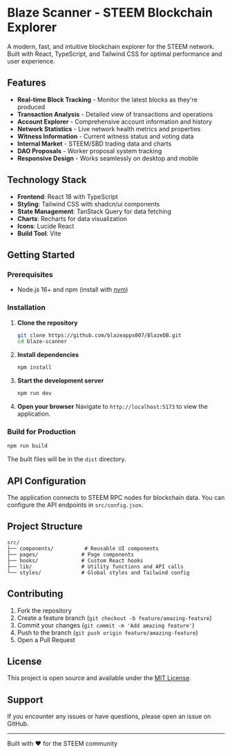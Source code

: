 
# Blaze Scanner - STEEM Blockchain Explorer

A modern, fast, and intuitive blockchain explorer for the STEEM network. Built with React, TypeScript, and Tailwind CSS for optimal performance and user experience.

## Features

- **Real-time Block Tracking** - Monitor the latest blocks as they're produced
- **Transaction Analysis** - Detailed view of transactions and operations
- **Account Explorer** - Comprehensive account information and history
- **Network Statistics** - Live network health metrics and properties
- **Witness Information** - Current witness status and voting data
- **Internal Market** - STEEM/SBD trading data and charts
- **DAO Proposals** - Worker proposal system tracking
- **Responsive Design** - Works seamlessly on desktop and mobile

## Technology Stack

- **Frontend**: React 18 with TypeScript
- **Styling**: Tailwind CSS with shadcn/ui components
- **State Management**: TanStack Query for data fetching
- **Charts**: Recharts for data visualization
- **Icons**: Lucide React
- **Build Tool**: Vite

## Getting Started

### Prerequisites

- Node.js 16+ and npm (install with [nvm](https://github.com/nvm-sh/nvm#installing-and-updating))

### Installation

1. **Clone the repository**
   ```bash
   git clone https://github.com/blazeapps007/BlazeDB.git
   cd blaze-scanner
   ```

2. **Install dependencies**
   ```bash
   npm install
   ```

3. **Start the development server**
   ```bash
   npm run dev
   ```

4. **Open your browser**
   Navigate to `http://localhost:5173` to view the application.

### Build for Production

```bash
npm run build
```

The built files will be in the `dist` directory.

## API Configuration

The application connects to STEEM RPC nodes for blockchain data. You can configure the API endpoints in `src/config.json`.

## Project Structure

```
src/
├── components/          # Reusable UI components
├── pages/              # Page components
├── hooks/              # Custom React hooks
├── lib/                # Utility functions and API calls
└── styles/             # Global styles and Tailwind config
```

## Contributing

1. Fork the repository
2. Create a feature branch (`git checkout -b feature/amazing-feature`)
3. Commit your changes (`git commit -m 'Add amazing feature'`)
4. Push to the branch (`git push origin feature/amazing-feature`)
5. Open a Pull Request

## License

This project is open source and available under the [MIT License](LICENSE).

## Support

If you encounter any issues or have questions, please open an issue on GitHub.

---

Built with ❤️ for the STEEM community
